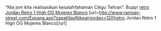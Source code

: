 “Nia jom kita realisasikan kesalahfahaman Cikgu Tehran”. Bupp!
 <a href="http://www.ramsay-street.com/Espana.asp?zapatillasNikeairjordan=120" >retro Jordan Retro 1 High OG Mujeres Blanco</a>
[url=http://www.ramsay-street.com/Espana.asp?zapatillasNikeairjordan=120]retro Jordan Retro 1 High OG Mujeres Blanco[/url]